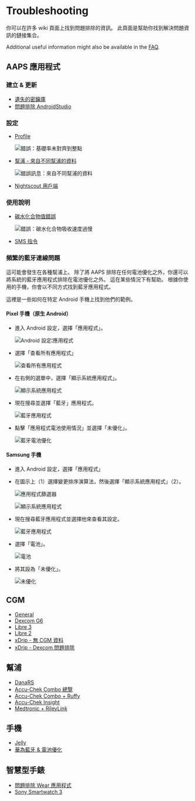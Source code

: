 # Troubleshooting

你可以在許多 wiki 頁面上找到問題排除的資訊。 此頁面是幫助你找到解決問題資訊的鏈接集合。

Additional useful information might also be available in the [FAQ](../UsefulLinks/FAQ.md).

## AAPS 應用程式

### 建立 & 更新

* [遺失的密鑰庫](TroubleshootingAndroidStudio#lost-keystore)
* [問題排除 AndroidStudio](TroubleshootingAndroidStudio)

### 設定
* [Profile](Profiles-troubleshooting-profile-errors)

  ![錯誤：基礎率未對齊到整點](../images/Screen_DifferentPump.png)

* [幫浦 - 來自不同幫浦的資料](../Maintenance/Update3_0.md#failure-message-data-from-different-pump)

  ![錯誤訊息：來自不同幫浦的資料](../images/BasalNotAlignedToHours2.png)

* [Nightscout 用戶端](../GettingHelp/TroubleshootingNsClient.md)

### 使用說明
* [碳水化合物值錯誤](../DailyLifeWithAaps/CobCalculation.md#detection-of-wrong-cob-values)

   ![錯誤：碳水化合物吸收速度過慢](../images/Calculator_SlowCarbAbsorption.png)

* [SMS 指令](../RemoteFeatures/SMSCommands.md#troubleshooting)

### 頻繁的藍牙連線問題

這可能會發生在各種幫浦上。 除了將 AAPS 排除在任何電池優化之外，你還可以將系統的藍牙應用程式排除在電池優化之外。 這在某些情況下有幫助。 根據你使用的手機，你會以不同方式找到藍牙應用程式。

這裡是一些如何在特定 Android 手機上找到他們的範例。


#### Pixel 手機（原生 Android）

* 進入 Android 設定，選擇「應用程式」。

  ![Android 設定¦應用程式](../images/troubleshooting/pixel/01_androidsettings.png)

* 選擇「查看所有應用程式」

  ![查看所有應用程式](../images/troubleshooting/pixel/02_apps.png)

* 在右側的選單中，選擇「顯示系統應用程式」。

  ![顯示系統應用程式](../images/troubleshooting/pixel/03_allapps.png)

* 現在搜尋並選擇「藍牙」應用程式。

  ![藍牙應用程式](../images/troubleshooting/pixel/03_bluetooth.png)

* 點擊「應用程式電池使用情況」並選擇「未優化」。

  ![藍牙電池優化](../images/troubleshooting/pixel/04_btunrestricted.png)


#### Samsung 手機

* 進入 Android 設定，選擇「應用程式」

* 在圖示上（1）選擇變更排序演算法，然後選擇「顯示系統應用程式」（2）。

  ![應用程式篩選器](../images/troubleshooting/samsung/Samsung01_Apps.png)

  ![顯示系統應用程式](../images/troubleshooting/samsung/Samsung02_ShowSystemApps.png)

* 現在搜尋藍牙應用程式並選擇他來查看其設定。

  ![藍牙應用程式](../images/troubleshooting/samsung/Samsung03_BtApp.png)

* 選擇「電池」。

  ![電池](../images/troubleshooting/samsung/Samsung04_Battery.png)

* 將其設為「未優化」。

  ![未優化](../images/troubleshooting/samsung/Samsung05_NotOptimized.png)


## CGM

* [General](../CompatibleCgms/GeneralCGMRecommendation.md#troubleshooting)
* [Dexcom G6](../CompatibleCgms/DexcomG6.md#troubleshooting-g6-and-one)
* [Libre 3](../CompatibleCgms/Libre3.md#experiences-and-troubleshooting)
* [Libre 2](../CompatibleCgms/Libre2.md#experiences-and-troubleshooting)
* [xDrip - 無 CGM 資料](../CompatibleCgms/xDrip.md#identify-receiver)
* [xDrip - Dexcom 問題排除](../CompatibleCgms/xDrip.md#troubleshooting-dexcom-g5g6-and-xdrip)

## 幫浦

* [DanaRS](../CompatiblePumps/DanaRS-Insulin-Pump.md#dana-rs-specific-errors)
* [Accu-Chek Combo 總覽](../CompatiblePumps/Accu-Chek-Combo-Tips-for-Basic-usage.md)
* [Accu-Chek Combo + Ruffy](../CompatiblePumps/Accu-Chek-Combo-Pump.md#why-pairing-with-the-pump-does-not-work-with-the-app-ruffy)
* [Accu-Chek Insight](../CompatiblePumps/Accu-Chek-Insight-Pump.md#insight-specific-errors)
* [Medtronic + RileyLink](../CompatiblePumps/MedtronicPump.md#what-to-do-if-i-loose-connection-to-rileylink-andor-pump)

## 手機

* [Jelly](../CompatiblePhones/Jelly.md)
* [華為藍牙 & 電池優化](../CompatiblePhones/Huawei.md)

## 智慧型手錶

* [問題排除 Wear 應用程式](../UsefulLinks/WearOsSmartwatch.md#troubleshooting-the-wear-app)
* [Sony Smartwatch 3](../UsefulLinks/SonySW3.md)
